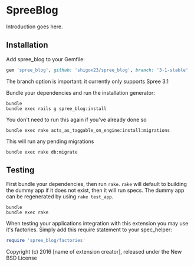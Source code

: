 SpreeBlog
===========

Introduction goes here.

Installation
------------

Add spree_blog to your Gemfile:

```ruby
gem 'spree_blog', github: 'shigox23/spree_blog', branch: '3-1-stable'
```
The branch option is important: it currently only supports Spree 3.1


Bundle your dependencies and run the installation generator:

```shell
bundle
bundle exec rails g spree_blog:install
```


You don't need to run this again if you've already done so
```shell
bundle exec rake acts_as_taggable_on_engine:install:migrations
```

This will run any pending migrations
```shell
bundle exec rake db:migrate
```

Testing
-------

First bundle your dependencies, then run `rake`. `rake` will default to building the dummy app if it does not exist, then it will run specs. The dummy app can be regenerated by using `rake test_app`.

```shell
bundle
bundle exec rake
```

When testing your applications integration with this extension you may use it's factories.
Simply add this require statement to your spec_helper:

```ruby
require 'spree_blog/factories'
```

Copyright (c) 2016 [name of extension creator], released under the New BSD License
